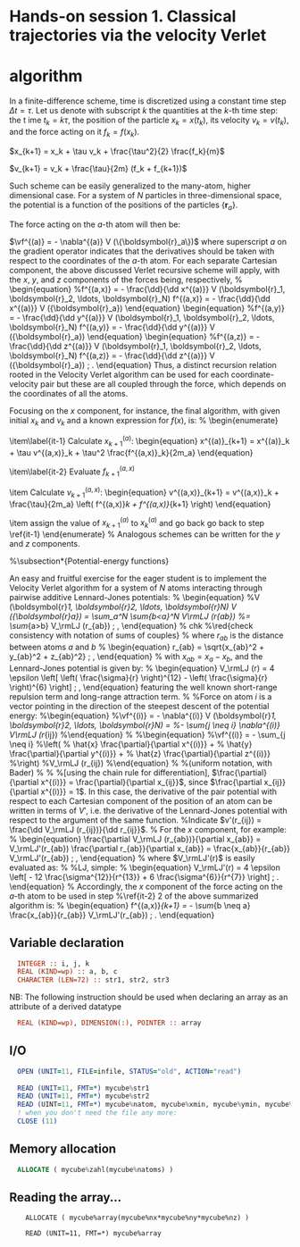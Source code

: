 # Hands-on session 1. Classical trajectories via the velocity Verlet
# algorithm

In a finite-difference scheme, time is discretized using a constant time step   $\Delta t = \tau$.
Let us denote with subscript $k$ the quantities at the $k$-th time step: the t  ime $t_k=k\tau$, the position of the particle $x_k = x(t_k)$, its velocity $v_  k =v(t_k)$, and the force acting on it $f_k = f(x_k)$.


$x_{k+1} = x_k + \tau v_k + \frac{\tau^2}{2} \frac{f_k}{m}$

$v_{k+1} = v_k + \frac{\tau}{2m} (f_k + f_{k+1})$

Such scheme can be easily generalized to the many-atom, higher dimensional case.
For a system of
$N$ particles in three-dimensional space, the potential is a function
of the positions of the particles $\{\boldsymbol{r}_a\}$.

The force acting on the $a$-th atom will then be:

$\vf^{(a)} = - \nabla^{(a)} V (\{\boldsymbol{r}_a\})$
where superscript $a$ on the gradient operator indicates that the derivatives should be taken with respect to the coordinates of the $a$-th atom.
For each separate Cartesian component, the above discussed Verlet recursive scheme will apply, with the $x$, $y$, and $z$ components of the forces being, respectively,
%
\begin{equation}
%f^{(a,x)} = - \frac{\dd}{\dd x^{(a)}} V (\boldsymbol{r}_1, \boldsymbol{r}_2, \ldots, \boldsymbol{r}_N)
f^{(a,x)} = - \frac{\dd}{\dd x^{(a)}} V (\{\boldsymbol{r}_a\})
\end{equation}
\begin{equation}
%f^{(a,y)} = - \frac{\dd}{\dd y^{(a)}} V (\boldsymbol{r}_1, \boldsymbol{r}_2, \ldots, \boldsymbol{r}_N)
f^{(a,y)} = - \frac{\dd}{\dd y^{(a)}} V (\{\boldsymbol{r}_a\})
\end{equation}
\begin{equation}
%f^{(a,z)} = - \frac{\dd}{\dd z^{(a)}} V (\boldsymbol{r}_1, \boldsymbol{r}_2, \ldots, \boldsymbol{r}_N)
f^{(a,z)} = - \frac{\dd}{\dd z^{(a)}} V (\{\boldsymbol{r}_a\})
\; .
\end{equation}
Thus, a distinct recursion relation rooted in the Velocity Verlet algorithm can be used for each coordinate-velocity pair but these are all coupled through the force, which depends on the coordinates of all the atoms.

Focusing on the $x$ component, for instance, the final algorithm, with given initial $x_k$ and $v_k$ and a known expression for $f(x)$, is:
%
\begin{enumerate}

\item\label{it-1} Calculate $x^{(a)}_{k+1}$:
\begin{equation}
x^{(a)}_{k+1} = x^{(a)}_k + \tau v^{(a,x)}_k + \tau^2 \frac{f^{(a,x)}_k}{2m_a}
\end{equation}

\item\label{it-2} Evaluate $f^{(a,x)}_{k+1}$

\item Calculate $v^{(a,x)}_{k+1}$:
\begin{equation}
v^{(a,x)}_{k+1} = v^{(a,x)}_k + \frac{\tau}{2m_a} \left( f^{(a,x)}_k + f^{(a,x)}_{k+1} \right)
\end{equation}

\item assign the value of $x^{(a)}_{k+1}$ to $x^{(a)}_k$ and go back go back to step \ref{it-1}
\end{enumerate}
%
Analogous schemes can be written for the $y$ and $z$ components.

%\subsection*{Potential-energy functions}

An easy and fruitful exercise for the eager student is to implement the Velocity Verlet algorithm for a system of $N$ atoms interacting through pairwise additive Lennard-Jones potentials:
%
\begin{equation}
%V (\boldsymbol{r}_1, \boldsymbol{r}_2, \ldots, \boldsymbol{r}_N)
V (\{\boldsymbol{r}_a\})
 = \sum_a^N \sum_{b<a}^N V_\rmLJ (r_{ab})
 %= \sum_{a>b} V_\rmLJ (r_{ab})
\; ,
\end{equation}
% chk
%\red{check consistency with notation of sums of couples}
%
where $r_{ab}$ is the distance between atoms $a$ and $b$
%
\begin{equation}
r_{ab} = \sqrt{x_{ab}^2 + y_{ab}^2 + z_{ab}^2}
\; ,
\end{equation}
%
with $x_{ab} = x_a - x_b$, and the Lennard-Jones potential is given by:
%
\begin{equation}
V_\rmLJ (r) = 4 \epsilon
\left[
	\left( \frac{\sigma}{r} \right)^{12}
	- \left( \frac{\sigma}{r} \right)^{6}
\right]
\; ,
\end{equation}
featuring the well known short-range repulsion term and long-range attraction term.
%
%Force on atom $i$ is a vector pointing in the direction of the steepest descent of the potential energy:
%\begin{equation}
%\vf^{(i)} = - \nabla^{(i)} V (\boldsymbol{r}_1, \boldsymbol{r}_2, \ldots, \boldsymbol{r}_N) =
%- \sum_{j \neq i} \nabla^{(i)} V_\rmLJ (r_{ij})
%\end{equation}
%
%\begin{equation}
%\vf^{(i)} = - \sum_{j \neq i}
%\left(
%	\hat{x} \frac{\partial}{\partial x^{(i)}} +
%	\hat{y} \frac{\partial}{\partial y^{(i)}} +
%	\hat{z} \frac{\partial}{\partial z^{(i)}}
%\right)
%V_\rmLJ (r_{ij})
%\end{equation}
%
%(uniform notation, with Bader)
%
%
%[using the chain rule for differentiation], $\frac{\partial}{\partial x^{(i)}} = \frac{\partial}{\partial x_{ij}}$, since $\frac{\partial x_{ij}}{\partial x^{(i)}} = 1$.
In this case, the
derivative of the pair potential with respect to each Cartesian component of the position of an atom can be written in terms of $V'$, i.e. the derivative of the Lennard-Jones potential with respect to the argument of the same function.
%Indicate $v'(r_{ij}) = \frac{\dd V_\rmLJ (r_{ij})}{\dd r_{ij}}$.
%
For the $x$ component, for example:
%
\begin{equation}
\frac{\partial V_\rmLJ (r_{ab})}{\partial x_{ab}} = V_\rmLJ'(r_{ab}) \frac{\partial r_{ab}}{\partial x_{ab}} = \frac{x_{ab}}{r_{ab}} V_\rmLJ'(r_{ab})
\; ,
\end{equation}
%
where $V_\rmLJ'(r)$ is easily evaluated as:
%
%LJ, simple:
%
\begin{equation}
V_\rmLJ'(r) = 4 \epsilon
\left[
	- 12 \frac{\sigma^{12}}{r^{13}}
	+  6 \frac{\sigma^{6}}{r^{7}}
\right]
\; .
\end{equation}
%
Accordingly, the $x$ component of the force acting on the $a$-th atom to be used in step
%\ref{it-2}
2
of the above summarized algorithm is:
% 
\begin{equation}
f^{(a,x)}_{k+1} = - \sum_{b \neq a} \frac{x_{ab}}{r_{ab}} V_\rmLJ'(r_{ab})
\; .
\end{equation}


## Variable declaration

```fortran
  INTEGER :: i, j, k                                                 
  REAL (KIND=wp) :: a, b, c                                          
  CHARACTER (LEN=72) :: str1, str2, str3                             
```

NB: The following instruction should be used when declaring an array as an attribute of a derived datatype

```fortran
  REAL (KIND=wp), DIMENSION(:), POINTER :: array                     
```
                                                                      
## I/O                                                                
                                                                      
```fortran
  OPEN (UNIT=11, FILE=infile, STATUS="old", ACTION="read")           
                                                                      
  READ (UNIT=11, FMT=*) mycube%str1
  READ (UNIT=11, FMT=*) mycube%str2
  READ (UINT=11, FMT=*) mycube%natom, mycube%xmin, mycube%ymin, mycube%zmin
  ! when you don't need the file any more:
  CLOSE (11)                                                         
```

## Memory allocation                                                  
                                                                      
```fortran
  ALLOCATE ( mycube%zahl(mycube%natoms) )                            
```
                                                                      
## Reading the array...                                               
                                                                      
```
    ALLOCATE ( mycube%array(mycube%nx*mycube%ny*mycube%nz) )          

    READ (UNIT=11, FMT=*) mycube%array                                
```

